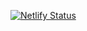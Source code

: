 [![Netlify Status](https://api.netlify.com/api/v1/badges/8b9e796f-7409-47d7-af42-cb40a056ef86/deploy-status)](https://app.netlify.com/sites/seligerstore/deploys)
